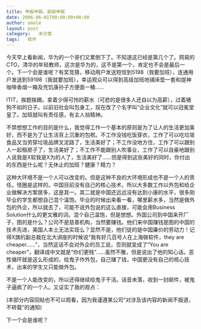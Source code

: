 ```yaml
---
title: 甲板甲板，舔舔甲板
date: 2006-06-01T00:00:00+00:00
author: omale
layout: post
category:   未分类
tags:   软件
---
```

今天早上看新闻，华为的一个哥们又累倒下了。不知道这已经是第几个了。网易的CTO，清华的年轻教师，这次是华为的，这不是第一个，肯定也不会是最后一个。下一个会是谁呢？有奖竞猜，移动用户发送短信到5198（我要加班），连通用户发送到59198（我就要加班），幸运观众可以得到高级加班地铺床垫一套和提神咖啡香烟一箱及充饥康孙子方便面一桶……

ITIT，挨题挨踢。拿着少得可怜的薪水（可悲的是很多人还自以为高薪），过着猪狗不如的日子。以前旧社会叫包身工，现在改了个名字叫“企业文化”就可以冠冕堂皇了。加班就叫有责任感，有主人翁精神。

不禁想想工作的目的是什么，我觉得工作一个基本的原则是为了让人的生活更加美好，而不是为了让生活背上沉重的包袱。不工作没钱吃饭穿衣，工作了可以吃垃圾食品叉当劳穿垃圾品牌叉泥路了，生活美好了；不工作没地方住，工作了可以跟别人一起租房子了，生活美好了；不工作不能跟别人吹事业，工作了可以自豪地跟别人说我是X软我是X为的人了，生活美好了……但是得到这些美好的同时，你付出的东西是什么呢？无休止的加班？健康？精力？

这种大环境不是一个人可以改变的。但是这种不良的大环境形成也不是一个人的责任。怪圈是这样的。中国目前没有自己的核心技术，所以大多数工作以外包和给企业做解决方案居多，这是其一。其二就是中国还远远没有达到小康的水平，很多刚毕业的学生都想自己混个温饱。毕业的时候出来看一看，哪里薪水多，当然是做外包的外企，所以就去了，可能不说外包说的这么直接，可能会用Business Solution什么的更文雅的词。混个自己温饱，但是想想。外国公司到中国来开厂子，图的是什么？公司不是慈善机构，当然要赚钱。他们来中国赚钱是图的中国的技术先进，美国人本土无法实现么？显然不是，他们徒的是中国廉价的劳动力！记得X旗的副总裁在北大讲座的时候说“我有好几百号人在上海做软件，they are cheaper……”，当然这话不会对外企的员工说，否则就变成了“You are cheaper”，翻译成中文就是“你们更贱”……虽然不雅，但是说出了他的知心话。恶性循环就是这么形成的，给鬼子作外包，自己赚了钱，中国更没有自己的核心技术，出来的学生又只能做外包。

不是一个人能改变的，所以还得继续给鬼子干活。话音未落，收到一封邮件，被鬼子逼疯了的一个人。又证实了我的观点：

(本部分内容回帖也不可以观看，因为我谨遵某公司“对涉及该内容的新闻不报道，不转载”的通知)

下一个会是谁呢？

<font class=diary_poster>